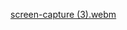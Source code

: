 
[screen-capture (3).webm](https://github.com/user-attachments/assets/49a6d7ab-b15c-44f2-be95-aa969e67b4ef)
